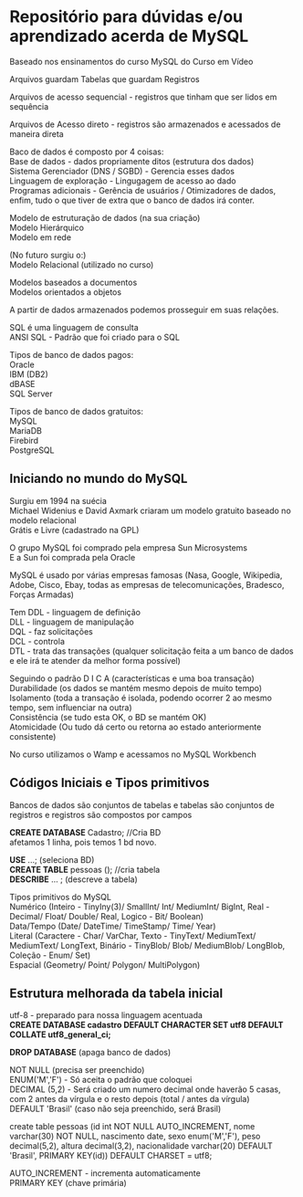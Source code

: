 # Repositório para dúvidas e/ou aprendizado acerda de MySQL 
Baseado nos ensinamentos do curso MySQL do Curso em Vídeo


Arquivos guardam Tabelas que guardam Registros

Arquivos de acesso sequencial - registros que tinham que ser lidos em sequência

Arquivos de Acesso direto -  registros são armazenados e acessados de maneira direta

Baco de dados é composto por 4 coisas: 
<br>Base de dados - dados propriamente ditos (estrutura dos dados)
<br>Sistema Gerenciador (DNS / SGBD) - Gerencia esses dados
<br>Linguagem de exploração - Lingugagem de acesso ao dado
<br>Programas adicionais - Gerência de usuários / Otimizadores de dados, enfim, tudo o que tiver de extra que o banco de dados irá conter.

Modelo de estruturação de dados (na sua criação)
<br>Modelo Hierárquico 
<br>Modelo em rede 

(No futuro surgiu o:)
<br>Modelo Relacional (utilizado no curso)

Modelos baseados a documentos 
<br>Modelos orientados a objetos


A partir de dados armazenados podemos prosseguir em suas relações.

SQL é uma linguagem de consulta 
<br>ANSI SQL - Padrão que foi criado para o SQL

Tipos de banco de dados pagos: 
<br>Oracle
<br>IBM (DB2)
<br>dBASE
<br>SQL Server

Tipos de banco de dados gratuitos:
<br>MySQL
<br>MariaDB
<br>Firebird
<br>PostgreSQL


## Iniciando no mundo do MySQL

Surgiu em 1994 na suécia
<br>Michael Widenius e David Axmark criaram um modelo gratuito baseado no modelo relacional
<br>Grátis e Livre (cadastrado na GPL)

O grupo MySQL foi comprado pela empresa Sun Microsystems
<br>E a Sun foi comprada pela Oracle

MySQL é usado por várias empresas famosas (Nasa, Google, Wikipedia, Adobe, Cisco, Ebay, todas as empresas de telecomunicações, Bradesco, Forças Armadas)

Tem DDL - linguagem de definição
<br>DLL - linguagem de manipulação
<br>DQL - faz solicitações
<br>DCL - controla
<br>DTL - trata das transações (qualquer solicitação feita a um banco de dados e ele irá te atender da melhor forma possível)

Seguindo o padrão D I C A  (características e uma boa transação)
<br>Durabilidade (os dados se mantém mesmo depois de muito tempo)
<br>Isolamento (toda a transação é isolada, podendo ocorrer 2 ao mesmo tempo, sem influenciar na outra)
<br>Consistência (se tudo esta OK, o BD se mantém OK)
<br>Atomicidade (Ou tudo dá certo ou retorna ao estado anteriormente consistente)

No curso utilizamos o Wamp e acessamos no MySQL Workbench


## Códigos Iniciais e Tipos primitivos

Bancos de dados são conjuntos de tabelas e tabelas são conjuntos de registros e registros são compostos por campos

<b>CREATE DATABASE</b> Cadastro;  //Cria BD
<br>afetamos 1 linha, pois temos 1 bd novo.

<b>USE</b> ...; (seleciona BD)
<br><b>CREATE TABLE</b> pessoas (); //cria tabela
<br><b>DESCRIBE</b> ... ; (descreve a tabela)

Tipos primitivos do MySQL
<br>Numérico (Inteiro - TinyIny(3)/ SmallInt/ Int/ MediumInt/ BigInt, Real - Decimal/ Float/ Double/ Real, Logico - Bit/ Boolean)
<br>Data/Tempo (Date/ DateTime/ TimeStamp/ Time/ Year)
<br>Literal (Caractere - Char/ VarChar, Texto - TinyText/ MediumText/ MediumText/ LongText, Binário - TinyBlob/ Blob/ MediumBlob/ LongBlob, Coleção - Enum/ Set)
<br>Espacial (Geometry/ Point/ Polygon/ MultiPolygon)



## Estrutura melhorada da tabela inicial


utf-8 - preparado para nossa linguagem acentuada
</br><b>CREATE DATABASE cadastro DEFAULT CHARACTER SET utf8 DEFAULT COLLATE utf8_general_ci;</b>  

<b>DROP DATABASE</b> (apaga banco de dados)

NOT NULL (precisa ser preenchido)
</br>ENUM('M','F') - Só aceita o padrão que coloquei
</br>DECIMAL (5,2) - Será criado um numero decimal onde haverão 5 casas, com 2 antes da vírgula e o resto depois  (total / antes da vírgula)
</br>DEFAULT 'Brasil' (caso não seja preenchido, será Brasil)

create table pessoas (id int NOT NULL AUTO_INCREMENT, nome varchar(30) NOT NULL, nascimento date, sexo enum('M','F'), peso decimal(5,2), altura decimal(3,2), nacionalidade varchar(20) DEFAULT 'Brasil', PRIMARY KEY(id)) DEFAULT CHARSET = utf8;

AUTO_INCREMENT - incrementa automaticamente
</br>PRIMARY KEY (chave primária)

